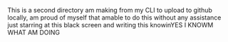 This is a second directory am making from my CLI to upload to github locally, am proud of myself that amable to do this without any assistance just starring at this black screen and writing this knowinYES I KNOWM WHAT AM DOING
